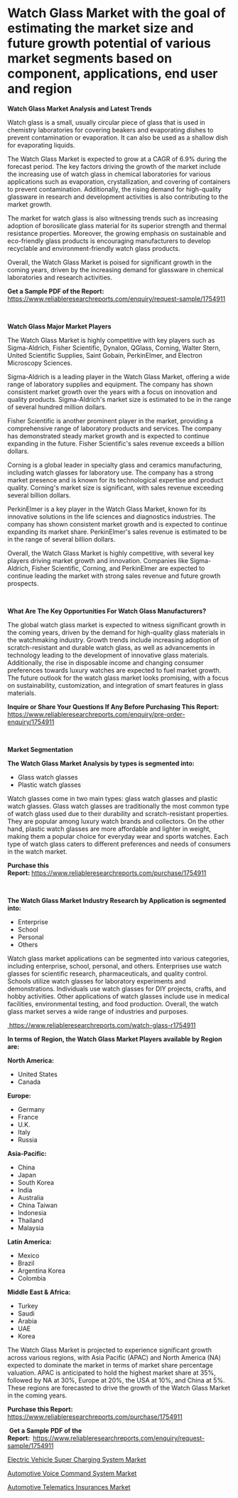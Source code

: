 <p><h1>Watch Glass Market with the goal of estimating the market size and future growth potential of various market segments based on component, applications, end user and region</h1></p><p><strong>Watch Glass Market Analysis and Latest Trends</strong></p>
<p><p>Watch glass is a small, usually circular piece of glass that is used in chemistry laboratories for covering beakers and evaporating dishes to prevent contamination or evaporation. It can also be used as a shallow dish for evaporating liquids.</p><p>The Watch Glass Market is expected to grow at a CAGR of 6.9% during the forecast period. The key factors driving the growth of the market include the increasing use of watch glass in chemical laboratories for various applications such as evaporation, crystallization, and covering of containers to prevent contamination. Additionally, the rising demand for high-quality glassware in research and development activities is also contributing to the market growth.</p><p>The market for watch glass is also witnessing trends such as increasing adoption of borosilicate glass material for its superior strength and thermal resistance properties. Moreover, the growing emphasis on sustainable and eco-friendly glass products is encouraging manufacturers to develop recyclable and environment-friendly watch glass products.</p><p>Overall, the Watch Glass Market is poised for significant growth in the coming years, driven by the increasing demand for glassware in chemical laboratories and research activities.</p></p>
<p><strong>Get a Sample PDF of the Report:&nbsp;</strong> <a href="https://www.reliableresearchreports.com/enquiry/request-sample/1754911">https://www.reliableresearchreports.com/enquiry/request-sample/1754911</a></p>
<p>&nbsp;</p>
<p><strong>Watch Glass Major Market Players</strong></p>
<p><p>The Watch Glass Market is highly competitive with key players such as Sigma-Aldrich, Fisher Scientific, Dynalon, QGlass, Corning, Walter Stern, United Scientific Supplies, Saint Gobain, PerkinElmer, and Electron Microscopy Sciences. </p><p>Sigma-Aldrich is a leading player in the Watch Glass Market, offering a wide range of laboratory supplies and equipment. The company has shown consistent market growth over the years with a focus on innovation and quality products. Sigma-Aldrich's market size is estimated to be in the range of several hundred million dollars.</p><p>Fisher Scientific is another prominent player in the market, providing a comprehensive range of laboratory products and services. The company has demonstrated steady market growth and is expected to continue expanding in the future. Fisher Scientific's sales revenue exceeds a billion dollars.</p><p>Corning is a global leader in specialty glass and ceramics manufacturing, including watch glasses for laboratory use. The company has a strong market presence and is known for its technological expertise and product quality. Corning's market size is significant, with sales revenue exceeding several billion dollars.</p><p>PerkinElmer is a key player in the Watch Glass Market, known for its innovative solutions in the life sciences and diagnostics industries. The company has shown consistent market growth and is expected to continue expanding its market share. PerkinElmer's sales revenue is estimated to be in the range of several billion dollars.</p><p>Overall, the Watch Glass Market is highly competitive, with several key players driving market growth and innovation. Companies like Sigma-Aldrich, Fisher Scientific, Corning, and PerkinElmer are expected to continue leading the market with strong sales revenue and future growth prospects.</p></p>
<p>&nbsp;</p>
<p><strong>What Are The Key Opportunities For Watch Glass Manufacturers?</strong></p>
<p><p>The global watch glass market is expected to witness significant growth in the coming years, driven by the demand for high-quality glass materials in the watchmaking industry. Growth trends include increasing adoption of scratch-resistant and durable watch glass, as well as advancements in technology leading to the development of innovative glass materials. Additionally, the rise in disposable income and changing consumer preferences towards luxury watches are expected to fuel market growth. The future outlook for the watch glass market looks promising, with a focus on sustainability, customization, and integration of smart features in glass materials.</p></p>
<p><strong>Inquire or Share Your Questions If Any Before Purchasing This Report:</strong> <a href="https://www.reliableresearchreports.com/enquiry/pre-order-enquiry/1754911">https://www.reliableresearchreports.com/enquiry/pre-order-enquiry/1754911</a></p>
<p>&nbsp;</p>
<p><strong>Market Segmentation</strong></p>
<p><strong>The Watch Glass Market Analysis by types is segmented into:</strong></p>
<p><ul><li>Glass watch glasses</li><li>Plastic watch glasses</li></ul></p>
<p><p>Watch glasses come in two main types: glass watch glasses and plastic watch glasses. Glass watch glasses are traditionally the most common type of watch glass used due to their durability and scratch-resistant properties. They are popular among luxury watch brands and collectors. On the other hand, plastic watch glasses are more affordable and lighter in weight, making them a popular choice for everyday wear and sports watches. Each type of watch glass caters to different preferences and needs of consumers in the watch market.</p></p>
<p><strong>Purchase this Report:&nbsp;</strong><a href="https://www.reliableresearchreports.com/purchase/1754911">https://www.reliableresearchreports.com/purchase/1754911</a></p>
<p>&nbsp;</p>
<p><strong>The Watch Glass Market Industry Research by Application is segmented into:</strong></p>
<p><ul><li>Enterprise</li><li>School</li><li>Personal</li><li>Others</li></ul></p>
<p><p>Watch glass market applications can be segmented into various categories, including enterprise, school, personal, and others. Enterprises use watch glasses for scientific research, pharmaceuticals, and quality control. Schools utilize watch glasses for laboratory experiments and demonstrations. Individuals use watch glasses for DIY projects, crafts, and hobby activities. Other applications of watch glasses include use in medical facilities, environmental testing, and food production. Overall, the watch glass market serves a wide range of industries and purposes.</p></p>
<p><a href="https://www.reliableresearchreports.com/watch-glass-r1754911">&nbsp;https://www.reliableresearchreports.com/watch-glass-r1754911</a></p>
<p><strong>In terms of Region, the Watch Glass Market Players available by Region are:</strong></p>
<p>
    <p> <strong> North America: </strong>
        <ul>
            <li>United States</li>
            <li>Canada</li>
        </ul>
        </p> 
    <p> <strong> Europe: </strong>
        <ul>
            <li>Germany</li>
            <li>France</li>
            <li>U.K.</li>
            <li>Italy</li>
            <li>Russia</li>
        </ul>
        </p> 
    <p> <strong> Asia-Pacific: </strong>
        <ul>
            <li>China</li>
            <li>Japan</li>
            <li>South Korea</li>
            <li>India</li>
            <li>Australia</li>
            <li>China Taiwan</li>
            <li>Indonesia</li>
            <li>Thailand</li>
            <li>Malaysia</li>
        </ul>
        </p> 
    <p> <strong> Latin America: </strong>
        <ul>
            <li>Mexico</li>
            <li>Brazil</li>
            <li>Argentina Korea</li>
            <li>Colombia</li>
        </ul>
        </p> 
    <p> <strong> Middle East & Africa: </strong>
        <ul>
            <li>Turkey</li>
            <li>Saudi</li>
            <li>Arabia</li>
            <li>UAE</li>
            <li>Korea</li>
        </ul>
    </p>
    </p>
<p><p>The Watch Glass Market is projected to experience significant growth across various regions, with Asia Pacific (APAC) and North America (NA) expected to dominate the market in terms of market share percentage valuation. APAC is anticipated to hold the highest market share at 35%, followed by NA at 30%, Europe at 20%, the USA at 10%, and China at 5%. These regions are forecasted to drive the growth of the Watch Glass Market in the coming years.</p></p>
<p><strong>Purchase this Report: </strong><a href="https://www.reliableresearchreports.com/purchase/1754911">https://www.reliableresearchreports.com/purchase/1754911</a></p>
<p>&nbsp;<strong>Get a Sample PDF of the Report:&nbsp;&nbsp;</strong><a href="https://www.reliableresearchreports.com/enquiry/request-sample/1754911">https://www.reliableresearchreports.com/enquiry/request-sample/1754911</a></p>
<p><strong></strong></p>
<p><p><a href="https://github.com/neibinson7856/Market-Research-Report-List-1/blob/main/electric-vehicle-super-charging-system-market.md">Electric Vehicle Super Charging System Market</a></p><p><a href="https://github.com/connormarshall794/Market-Research-Report-List-1/blob/main/automotive-voice-command-system-market.md">Automotive Voice Command System Market</a></p><p><a href="https://github.com/temeroso029/Market-Research-Report-List-1/blob/main/automotive-telematics-insurances-market.md">Automotive Telematics Insurances Market</a></p></p>